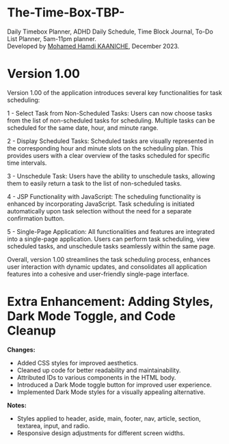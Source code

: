 # The-Time-Box-TBP-
Daily Timebox Planner, ADHD Daily Schedule, Time Block Journal, To-Do List Planner, 5am-11pm planner.<br>
Developed by [Mohamed Hamdi KAANICHE](https://www.linkedin.com/in/mhkaaniche/), December 2023.

# Version 1.00 
Version 1.00 of the application introduces several key functionalities for task scheduling:

1 - Select Task from Non-Scheduled Tasks:
Users can now choose tasks from the list of non-scheduled tasks for scheduling.
Multiple tasks can be scheduled for the same date, hour, and minute range.

2 - Display Scheduled Tasks:
Scheduled tasks are visually represented in the corresponding hour and minute slots on the scheduling plan.
This provides users with a clear overview of the tasks scheduled for specific time intervals.

3 - Unschedule Task:
Users have the ability to unschedule tasks, allowing them to easily return a task to the list of non-scheduled tasks.

4 - JSP Functionality with JavaScript:
The scheduling functionality is enhanced by incorporating JavaScript.
Task scheduling is initiated automatically upon task selection without the need for a separate confirmation button.

5 - Single-Page Application:
All functionalities and features are integrated into a single-page application.
Users can perform task scheduling, view scheduled tasks, and unschedule tasks seamlessly within the same page.

Overall, version 1.00 streamlines the task scheduling process, enhances user interaction with dynamic updates, and consolidates all application features into a cohesive and user-friendly single-page interface.

# Extra Enhancement: Adding Styles, Dark Mode Toggle, and Code Cleanup

**Changes:**
- Added CSS styles for improved aesthetics.
- Cleaned up code for better readability and maintainability.
- Attributed IDs to various components in the HTML body.
- Introduced a Dark Mode toggle button for improved user experience.
- Implemented Dark Mode styles for a visually appealing alternative.

**Notes:**
- Styles applied to header, aside, main, footer, nav, article, section, textarea, input, and radio.
- Responsive design adjustments for different screen widths.
